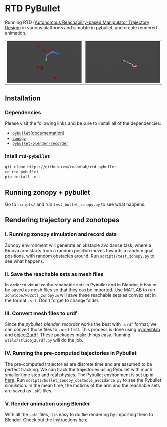 # RTD PyBullet
Running RTD ([Autonomous Reachability-based Manipulator Trajectory Design](https://arxiv.org/abs/2002.01591)) in various platforms and simulate in pybullet, and create rendered animation.

<table>
  <tr>
    <td><img src="data/gif/kinova_obstacle_avoidance.gif?raw=true" width="400"></td>
    <td><img src="data/gif/fetch_force_closure.gif?raw=true" width="400"></td>
  </tr>
</table>


## Installation
### Dependencies
Please visit the following links and be sure to install all of the dependencies:
- [`pybullet`](https://github.com/bulletphysics/bullet3)([documentation](https://pybullet.org/wordpress/index.php/forum-2/))
- [`zonopy`](https://github.com/roahmlab/zonopy)
- [`pybullet-blender-recorder`](https://github.com/huy-ha/pybullet-blender-recorder)

### Intall `rtd-pybullet`
    git clone https://github.com/roahmlab/rtd-pybullet
    cd rtd-pybullet
    pip install -e .

<!-- ### Install `pybullet -->
<!-- - The physics engine of the smulation is [Bullet](https://github.com/bulletphysics/bullet3). For more information, check out their . -->
<!-- - The rendering part of this project is using [pybullet_blender_recorder](https://github.com/huy-ha/pybullet-blender-recorder). Please check out their instructions before doing rendering. -->
<!-- - [Zonopy](https://github.com/kwonyos/zonopy) is a new python package to calculate rechable sets and render simulations. It is cloned as a submodule in this repo. This is where the Kinova obstacle avoidance task is generated from. -->

<!-- ## Examples
### Kinova obstacle avoidance using ARMTD
<p align="center">
    <img src="data/gif/kinova_obstacle_avoidance.gif">
<p/>

### Fetch carrying objects using ARMTD with force closure
<p align="center">
    <img src="data/gif/fetch_force_closure.gif">
<p/> -->

## Running zonopy + pybullet
Go to `scripts/` and run `test_bullet_zonopy.py` to see what happens.

## Rendering trajectory and zonotopes
### I. Running zonopy simulation and record data
Zonopy environment will generate an obstacle avoidance task, where a Kinova arm starts from a random position moves towards a random goal positions, with random obstacles around. Run `scripts/test_zonopy.py` to see what happens.

### II. Save the reachable sets as mesh files
In order to visualize the reachable sets in Pybullet and in Blender, it has to be saved as mesh files so that they can be imported. Use MATLAB to run `zonotope/FO2stl_zonopy.m` will save those reachable sets as convex set in the format `.stl`. Don't forget to change folder.

### III. Convert mesh files to urdf
Since the *pybullet_blender_recorder* works the best with `.urdf` format, we can convert those files to `.urdf` first. This process is done using [pymeshlab](https://pymeshlab.readthedocs.io/en/latest/) and [object2urdf](https://github.com/harvard-microrobotics/object2urdf). These packages make things easy. Running `utils/stl2obj2urdf.py` will do the job.

### IV. Running the pre-computed trajectories in Pybullet
The pre-computed trajectories are discrete time and are assumed to be perfect tracking. We can track the trajectories using Pybullet with much smaller time step and real physics. The Pybullet environment is set up in [here](https://github.com/Wangbaiyue007/rtd-pybullet/blob/master/bullet/bulletRtdEnv.py). Run `scripts/bullet_zonopy_obstacle_avoidance.py` to see the Pybullet simulation. In the mean time, the motions of the arm and the reachable sets are saved as `.pkl` files.

### V. Render animation using Blender
With all the `.pkl` files, it is easy to do the rendering by importing them to Blender. Check out the instructions [here](https://github.com/huy-ha/pybullet-blender-recorder).


